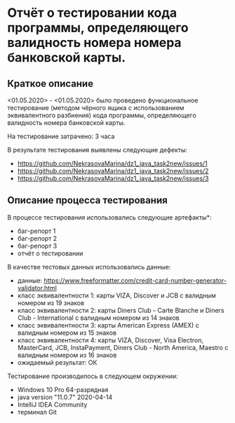 # Отчёт о тестировании кода программы, определяющего валидность номера номера банковской карты.

## Краткое описание

<01.05.2020> - <01.05.2020> было проведено функциональное тестирование (методом чёрного ящика с использованием эквивалентного разбиения) кода программы, определяющего валидность номера банковской карты.

На тестирование затрачено: 3 часа

В результате тестирования выявлены следующие дефекты:
*  https://github.com/NekrasovaMarina/dz1_java_task2new/issues/1
*  https://github.com/NekrasovaMarina/dz1_java_task2new/issues/2
*  https://github.com/NekrasovaMarina/dz1_java_task2new/issues/3

## Описание процесса тестирования

В процессе тестирования использовались следующие артефакты*:
* баг-репорт 1
* баг-репорт 2
* баг-репорт 3
* отчёт о тестировании

В качестве тестовых данных использовались данные:
* данные: https://www.freeformatter.com/credit-card-number-generator-validator.html
*  класс эквивалентности 1: карты VIZA, Discover и JCB с валидным номером из 19 знаков
*  класс эквивалентности 2: карты Diners Club - Carte Blanche и Diners Club - International с валидным номером из 14 знаков
*  класс эквивалентности 3: карты American Express (AMEX) с валидным номером из 15 знаков
*  класс эквивалентности 4: карты VIZA, Discover, Visa Electron, MasterCard, JCB, InstaPayment, Diners Club - North America, Maestro с валидным номером из 16 знаков
* ожидаемый результат: 
 ОК

Тестирование производилось в следующем окружении:
* Windows 10 Pro 64-разрядная
* java version "11.0.7" 2020-04-14
* IntelliJ IDEA Community
* терминал Git
